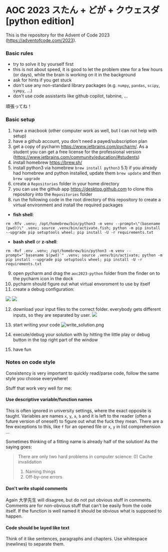#  AOC 2023 スたん + どが + クウェスダ [python edition]

This is the repository for the Advent of Code 2023 (https://adventofcode.com/2023).

### Basic rules

- try to solve it by yourself first
- this is not about speed, it is good to let the problem stew for a few hours (or days), while the brain is working on it in the background
- ask for hints if you get stuck
- don't use any non-standard library packages (e.g. `numpy`, `pandas`, `scipy`, `sympy`, ...)
- don't use code assistants like github copilot, tabnine, ...

頑張ってね！

### Basic setup

1) have a macbook (other computer work as well, but I can not help with setup)
2) have a github account, you don't need a payed/subscription plan
3) get a copy of pycharm https://www.jetbrains.com/pycharm/. As a student you can get a free license for the professional version (https://www.jetbrains.com/community/education/#students)
4) install homebrew https://brew.sh/
5) install python3 via homebrew `brew install python3`
5.1) if you already had homebrew and python installed, update them `brew update` and then `brew upgrade`
6) create a `Repositories` folder in your home directory
7) you can use the github app https://desktop.github.com to clone this repository into the `Repositories` folder
8) run the following code in the root directory of this repository to create a virtual environment and install the required packages

- **fish shell**:
```
rm -Rfv .venv; /opt/homebrew/bin/python3 -m venv --prompt=\"(basename (pwd))\" .venv; source .venv/bin/activate.fish; python -m pip install --upgrade pip setuptools wheel; pip install -U -r requirements.txt
````

- **bash shell** or **z-shell**:
```
rm -Rvf .env .venv; /opt/homebrew/bin/python3 -m venv --prompt="`basename $(pwd)`" .venv; source .venv/bin/activate; python -m pip install --upgrade pip setuptools wheel; pip install -U -r requirements.txt
```

9) open pycharm and drag the `aoc2023-python` folder from the finder on to the pycharm icon in the dock
10) pycharm should figure out what virtual envoroment to use by itself
11) create a debug configuration:

![](resources%2Fcreate_debug_config_01.png)
![](resources%2Fcreate_debug_config_02.png)

12) download your input files to the correct folder. everybody gets different inputs, so they are separated by user.
![](resources%2Fdownload_inputs.png)

13) start writing your code
![write_solution.png](resources%2Fwrite_solution.png)

14) execute/debug your solution with by hitting the little play or debug button in the top right part of the window
15) have fun

### Notes on code style

Consistency is very important to quickly read/parse code, follow the same style you choose everywhere!

Stuff that work very well for me:

#### Use descriptive variable/function names

This is often ignored in university settings, where the exact opposite is taught. 
Variables are names `x`, `y`, `a`, `b` and it is left to the reader (often a future version of oneself) to figure out what the fuck they mean.
There are a few exceptions to this, like `f` for an opened file or `x`, `y` in list comprehension ...

Sometimes thinking of a fitting name is already half of the solution! As the saying goes:

> There are only two hard problems in computer science:
> 0) Cache invalidation
> 1) Naming things
> 2) Off-by-one errors

#### Don't write stupid comments

Again 大学先生 will disagree, but do not put obvious stuff in comments. 
Comments are for non-obvious stuff that can't be easily from the code itself. 
If the function is well named it should be obvious what is supposed to happen.

#### Code should be layed like text

Think of it like sentences, paragraphs and chapters. Use whitespace (newlines) to separate them.
